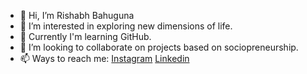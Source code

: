 - 👋 Hi, I’m Rishabh Bahuguna
- 👀 I’m interested in exploring new dimensions of life.
- 🌱 Currently I'm learning GitHub.
- 💞️ I’m looking to collaborate on projects based on sociopreneurship. 
- 📫 Ways to reach me: [Instagram](https://www.instagram.com/rb03_27) [Linkedin](https://www.linkedin.com/in/rishabhbahuguna03)

